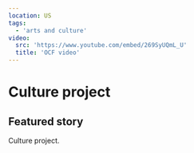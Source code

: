 ```yaml
---
location: US
tags:
  - 'arts and culture'
video:
  src: 'https://www.youtube.com/embed/269SyUQmL_U'
  title: 'OCF video'
---
```


# Culture project

## Featured story

Culture project.
